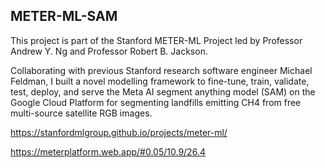 ## METER-ML-SAM

This project is part of the Stanford METER-ML Project led by Professor Andrew Y. Ng and Professor Robert B. Jackson.

Collaborating with previous Stanford research software engineer Michael Feldman, I built a novel modelling framework to fine-tune, train, validate, test, deploy, and serve the Meta AI segment anything model (SAM) on the Google Cloud Platform for segmenting landfills emitting CH4 from free multi-source satellite RGB images.

https://stanfordmlgroup.github.io/projects/meter-ml/

https://meterplatform.web.app/#0.05/10.9/26.4
